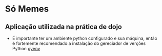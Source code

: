 # Só Memes

## Aplicação utilizada na prática de dojo

 - É importante ter um ambiente python configurado e sua máquina, então é fortemente recomendado a instalação do gereciador de verções Python <a href="https://github.com/yyuu/pyenv" target="blank">pyenv</a>
